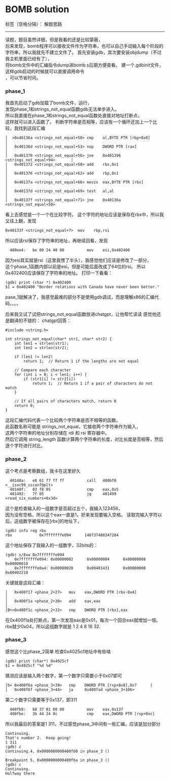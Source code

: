 # BOMB solution

标签（空格分隔）： 解题思路

---

读题，题目虽然详细，但是我看的还是比较蒙蔽，  
后来发现，bomb程序可以接收文件作为字符串，也可以自己手动输入每个阶段的字符串，所以我就先不建立文件了。
首先安装gdb，其次要安装objdump（不过我主机里面已经有了），  
将bomb文件中的汇编指令dump进bomb.s后期方便查看。
建一个.gdbinit文件，这样gdb启动的时候就可以直接调用命令  
，可以节省时间。

### phase_1
我首先启动了gdb加载了bomb文件，运行，  
发现phase_1和strings_not_equal函数gdb无法单步进入。  
所以我直接在phase_1和strings_not_equal函数处直接对地址打断点，  
这样就可以进入函数了。
判断字符串是否相等，应该有一个循环还加上一个比较，我找到这段汇编

    │  >0x40136a <strings_not_equal+50> cmp    al,BYTE PTR [rbp+0x0]                 │
    │   0x40136d <strings_not_equal+53> nop    DWORD PTR [rax]                       │
    │   0x401370 <strings_not_equal+56> jne    0x401396 <strings_not_equal+94>       │
    │   0x401372 <strings_not_equal+58> add    rbx,0x1                               │
    │   0x401376 <strings_not_equal+62> add    rbp,0x1                               │
    │   0x40137a <strings_not_equal+66> movzx  eax,BYTE PTR [rbx]                    │
    │   0x40137d <strings_not_equal+69> test   al,al                                 │
    │   0x40137f <strings_not_equal+71> jne    0x40136a <strings_not_equal+50> 

看上去感觉是一个一个在比较字符。
这个字符的地址应该是保存在rbx中，所以我又往上翻，发现

    0x40133f <strings_not_equal+7>  mov    rbp,rsi 

所以应该rsi保存了字符串的地址，再继续回看，发现

      400ee4:	be 00 24 40 00       	mov    esi,0x402400
      
因为esi其实就是rsi（这里我愣了半头），我感觉他们应该是修改了一部分，   
这个phase_1函数内部以前是esi，但是可能后面改成了64位的rsi。
所以0x402400应该保存了字符串的地址。
打印一下看看：

    (gdb) print (char *) 0x402400
    $1 = 0x402400 "Border relations with Canada have never been better."
    
pase_1就解决了，我感觉最难的部分不是使用gdb调试，而是理解x86的汇编代码。。。。  

后来我又试了试把strings_not_equal函数放进chatgpt，让他帮忙读读
感觉他还是翻译的不错的：
chatgpt回答：

    #include <string.h>
    
    int strings_not_equal(char* str1, char* str2) {
        int len1 = strlen(str1);
        int len2 = strlen(str2);
    
        if (len1 != len2)
            return 1;  // Return 1 if the lengths are not equal
    
        // Compare each character
        for (int i = 0; i < len1; i++) {
            if (str1[i] != str2[i])
                return 1;  // Return 1 if a pair of characters do not match
        }
    
        // If all pairs of characters match, return 0
        return 0;
    }

> 
这段汇编代码代表一个比较两个字符串是否不相等的函数。  
此函数名称可能是 strings_not_equal，它接收两个字符串作为输入，  
这两个字符串的地址分别存储在 rdi 和 rsi 寄存器中。  
然后它调用 string_length 函数计算两个字符串的长度，对比长度是否相等，然后逐个字符进行对比。

### phase_2
这个考点是考察数组，我卡在这里好久

      40148a:	e8 61 f7 ff ff       	call   400bf0 <__isoc99_sscanf@plt>
      40148f:	83 f8 05             	cmp    eax,0x5
      401492:	7f 05                	jg     401499 <read_six_numbers+0x3d>

这个是检查输入的一组数字是否超过五个，我输入123456，  
因为没有空格，所以这个eax一直是1，好来发现要输入空格。
读取完输入字符以后，这组数字被保存在[rbx]的地址下，

    (gdb) info reg rbx
    rbx            0x7fffffffe094      140737488347284
    
这个地址保存了我输入的一组数字，32bits的：

    (gdb) x/8xw 0x7fffffffe094
        0x7fffffffe094: 0x00000002      0x00000004      0x00000008      0x00000010
        0x7fffffffe0a4: 0x00000020      0x00401431      0x00000000      0x00402210

关键就是这段汇编：

    │   0x400f17 <phase_2+27>   mov    eax,DWORD PTR [rbx-0x4]                                    │
    │   0x400f1a <phase_2+30>   add    eax,eax                                                    │
    │B+>0x400f1c <phase_2+32>   cmp    DWORD PTR [rbx],eax 
    
在0x400f1a处打断点，第一次发现eax是0x01，每次一个回合eax就增加一倍。
rbx就少0x04，所以这组数字就是 1 2 4 8 16 32.

### phase_3
感觉这个比phase_2简单
检查0x4025cf地址中有些啥

    (gdb) print (char*) 0x4025cf
    $1 = 0x4025cf "%d %d"
猜测应该是输入两个数字，第一个数字只需要小于0x07即可

    │b+ 0x400f6a <phase_3+39>   cmp    DWORD PTR [rsp+0x8],0x7      │
    │   0x400f6f <phase_3+44>   ja     0x400fad <phase_3+106> 
    
第二个数字只需要等于0x137，即311

      400fb9:	b8 37 01 00 00       	mov    eax,0x137
      400fbe:	3b 44 24 0c          	cmp    eax,DWORD PTR [rsp+0xc]

所以我最后的答案是1 311，不过感觉phase_3中间有一些汇编，应该是加分部分

    Continuing.
    That's number 2.  Keep going!
    1 311 
    (gdb) c
    Continuing.4, 0x0000000000400f60 in phase_3 ()
    
    Breakpoint 5, 0x0000000000400f6a in phase_3 ()
    (gdb) c
    Continuing.
    Halfway there